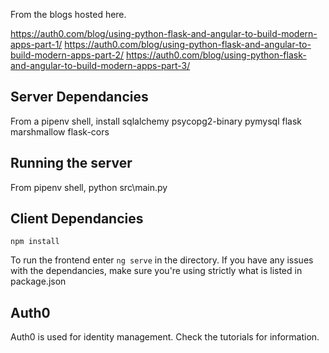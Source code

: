 
From the blogs hosted here.

https://auth0.com/blog/using-python-flask-and-angular-to-build-modern-apps-part-1/
https://auth0.com/blog/using-python-flask-and-angular-to-build-modern-apps-part-2/
https://auth0.com/blog/using-python-flask-and-angular-to-build-modern-apps-part-3/

## Server Dependancies ##

From a pipenv shell, install sqlalchemy psycopg2-binary pymysql flask marshmallow flask-cors

## Running the server ##

From pipenv shell, python src\main.py

## Client Dependancies ##

`npm install`

To run the frontend enter `ng serve` in the directory. If you have any issues with the dependancies, make sure you're using strictly what is listed in package.json

## Auth0 ##

Auth0 is used for identity management. Check the tutorials for information.
